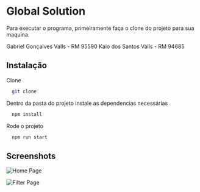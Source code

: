 # Global Solution

Para executar o programa, primeiramente faça o clone do projeto para sua maquina.

Gabriel Gonçalves Valls - RM 95590
Kaio dos Santos Valls - RM 94685

## Instalação

Clone

```bash
  git clone
```

Dentro da pasta do projeto instale as dependencias necessárias

```bash
  npm install
```

Rode o projeto

```bash
  npm run start
```

## Screenshots

![Home Page](https://i.ibb.co/ygx4RCq/Captura-de-tela-2024-06-07-211835.png)

![Filter Page](https://i.ibb.co/Dw1Dm4R/Captura-de-tela-2024-06-07-212134.png)
